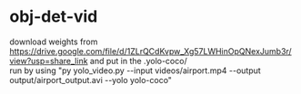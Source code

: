 # obj-det-vid  
download weights from https://drive.google.com/file/d/1ZLrQCdKvpw_Xg57LWHinOpQNexJumb3r/view?usp=share_link and put in the .yolo-coco/  
run by using "py yolo_video.py --input videos/airport.mp4 --output output/airport_output.avi --yolo yolo-coco"  

